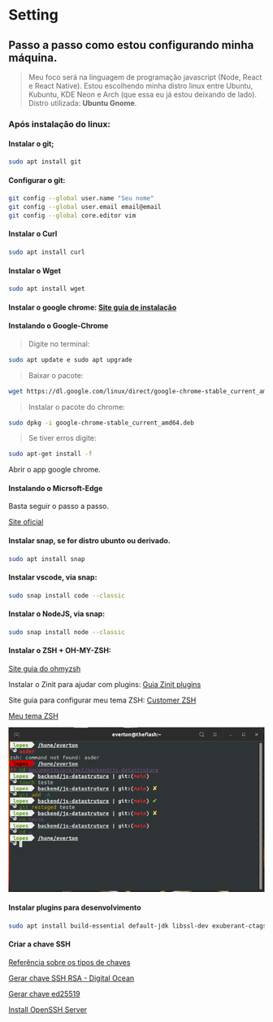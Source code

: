 # Setting
## Passo a passo como estou configurando **minha máquina**.

> Meu foco será na linguagem de programação javascript (Node, React e React Native).
> Estou escolhendo minha distro linux entre Ubuntu, Kubuntu, KDE Neon e Arch (que essa eu já estou deixando de lado).
> Distro utilizada: **Ubuntu Gnome**.

### Após instalação do linux:

#### Instalar o git;
~~~bash
sudo apt install git
~~~
#### Configurar o git:
~~~bash
git config --global user.name "Seu nome"
git config --global user.email email@email
git config --global core.editor vim
~~~

#### Instalar o Curl
~~~bash
sudo apt install curl
~~~

#### Instalar o Wget
~~~bash
sudo apt install wget
~~~
#### Instalar o google chrome: [Site guia de instalação](https://pt.wikihow.com/Instalar-o-Google-Chrome-Usando-o-Terminal-no-Linux;)

#### Instalando o Google-Chrome
> Digite no terminal: 
~~~bash
sudo apt update e sudo apt upgrade
~~~
> Baixar o pacote: 
~~~bash
wget https://dl.google.com/linux/direct/google-chrome-stable_current_amd64.deb   
~~~
> Instalar o pacote do chrome: 
~~~bash
sudo dpkg -i google-chrome-stable_current_amd64.deb
~~~
> Se tiver erros digite:
~~~bash
sudo apt-get install -f
~~~

Abrir o app google chrome.

#### Instalando o Micrsoft-Edge
Basta seguir o passo a passo.

[Site oficial](https://www.microsoftedgeinsider.com/pt-br/download?platform=linux-deb)

#### Instalar snap, se for distro ubunto ou derivado. 
~~~bash
sudo apt install snap
~~~

#### Instalar vscode, via snap: 
~~~bash
sudo snap install code --classic
~~~

#### Instalar o NodeJS, via snap: 
~~~bash
sudo snap install node --classic
~~~

#### Instalar o ZSH + OH-MY-ZSH: 

[Site guia do ohmyzsh](https://github.com/ohmyzsh/ohmyzsh)

Instalar o Zinit para ajudar com plugins: [Guia Zinit plugins](https://github.com/zdharma/zinit)

Site guia para configurar meu tema ZSH: [Customer ZSH](https://blog.carbonfive.com/writing-zsh-themes-a-quickref/)

[Meu tema ZSH](https://gist.github.com/evertonlopesc/65a610625522e46bbf6d41c3667d376b)

![my theme](./ever_zsh_themes.png)

#### Instalar plugins para desenvolvimento
~~~bash
sudo apt install build-essential default-jdk libssl-dev exuberant-ctags ncurses-term ack-grep silversearcher-ag fontconfig imagemagick libmagickwand-dev software-properties-common vim-gtk3 curl -y
~~~

#### Criar a chave SSH
[Referência sobre os tipos de chaves](https://goteleport.com/blog/comparing-ssh-keys/)

[Gerar chave SSH RSA - Digital Ocean](https://www.digitalocean.com/community/tutorials/how-to-set-up-ssh-keys-on-ubuntu-20-04-pt)

[Gerar chave ed25519](https://blog.peterruppel.de/ed25519-for-ssh/)

[Install OpenSSH Server](https://ubuntu.com/server/docs/service-openssh)
